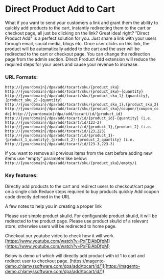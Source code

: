 # Direct Product Add to Cart


What if you want to send your customers a link and grant them the ability to quickly add products to the cart, instantly redirecting them to the cart or checkout page, all just be clicking on the link? Great idea! right? "Direct Product Add" is a perfect solution for you. Just share a link with your users through email, social media, blogs etc. Once user clicks on this link, the product will be automatically added to the cart and the user will be redirected to the cart or checkout page. You can change the redirection page from the admin section. Direct Product Add extension will reduce the required steps for your users and cause your revenue to increase.

### URL Formats:

`http://{yourdomain}/dpa/add/tocart/sku/{product_sku}`
`http://{yourdomain}/dpa/add/tocart/sku/{product_sku}-{quantity}`
`http://{yourdomain}/dpa/add/tocart/sku/{product_sku_1}-{quantity}, {product_sku_2}-{quantity}`
`http://{yourdomain}/dpa/add/tocart/sku/{product_sku_1},{product_sku_2}`
`http://{yourdomain}/dpa/add/tocart/sku/{product_sku}/coupon/{coupon_code}`
`http://{yourdomain}/dpa/add/tocart/id/{product_id}`
`http://{yourdomain}/dpa/add/tocart/id/{product_id}-{quantity} (i.e. http://{yourdomain}/dpa/add/tocart/id/123-2)`
`http://{yourdomain}/dpa/add/tocart/id/{product_1},{product_2} (i.e. http://{yourdomain}/dpa/add/tocart/id/123,223)`
`http://{yourdomain}/dpa/add/tocart/id/{product_1}-{product_1_quantity},{product_2}-{product_2_quantity} (i.e. http://{yourdomain}/dpa/add/tocart/id/123-3,223-3)`

If you want to remove all previous items from the cart before adding new items use "empty" parameter like below:
`http://{yourdomain}/dpa/add/tocart/sku/{product_sku}/empty/1`

### Key features:

Directly add products to the cart and redirect users to checkout/cart page on a single click
Reduce steps required to buy products quickly
Add coupon code directly defined in the URL
  

A few notes to help you in creating a proper link

Please use simple product sku/id. For configurable product sku/id, it will be redirected to the product page.
Please use product sku/id of a relevant store, otherwise users will be redirected to home page.


Checkout our youtube video to check how it will work. [https://www.youtube.com/watch?v=PxFEiAbDfpM](https://www.youtube.com/watch?v=PxFEiAbDfpM)

Below is demo url which will directly add product with id 1 to cart and redirect user to checkout page. [https://magento-demo.chlamyssoftware.com/dpa/add/tocart/id/1](https://magento-demo.chlamyssoftware.com/dpa/add/tocart/id/1)

